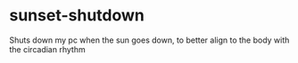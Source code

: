 # sunset-shutdown
Shuts down my pc when the sun goes down, to better align to the body with the circadian rhythm
